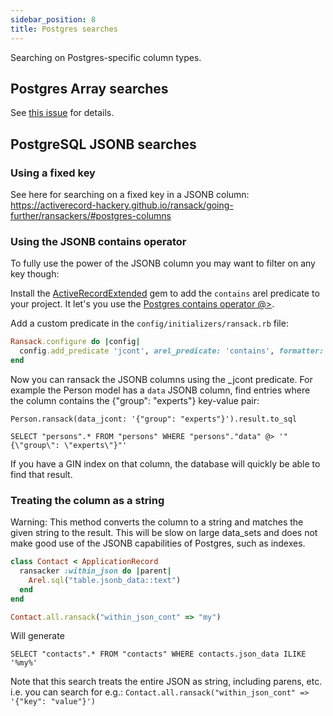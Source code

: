 ```yaml
---
sidebar_position: 8
title: Postgres searches
---
```


Searching on Postgres-specific column types.

## Postgres Array searches

See [this issue](https://github.com/activerecord-hackery/ransack/issues/321) for details.

## PostgreSQL JSONB searches

### Using a fixed key

See here for searching on a fixed key in a JSONB column: https://activerecord-hackery.github.io/ransack/going-further/ransackers/#postgres-columns

### Using the JSONB contains operator

To fully use the power of the JSONB column you may want to filter on any key though:

Install the [ActiveRecordExtended](https://github.com/GeorgeKaraszi/ActiveRecordExtended) gem to add the `contains` arel predicate to your project. It let's you use the [Postgres contains operator @>](https://www.postgresql.org/docs/12/functions-json.html#FUNCTIONS-JSONB-OP-TABLE).

Add a custom predicate in the `config/initializers/ransack.rb` file:
```ruby
Ransack.configure do |config|
  config.add_predicate 'jcont', arel_predicate: 'contains', formatter: proc { |v| JSON.parse(v) }
end
```

Now you can ransack the JSONB columns using the _jcont predicate. For example the Person model has a `data` JSONB column, find entries where the column contains the {"group": "experts"} key-value pair:

    Person.ransack(data_jcont: '{"group": "experts"}').result.to_sql

    SELECT "persons".* FROM "persons" WHERE "persons"."data" @> '"{\"group\": \"experts\"}"'

If you have a GIN index on that column, the database will quickly be able to find that result.

### Treating the column as a string

Warning: This method converts the column to a string and matches the given string to the result. This will be slow on large data_sets and does not make good use of the JSONB capabilities of Postgres, such as indexes.

```ruby
class Contact < ApplicationRecord
  ransacker :within_json do |parent|
    Arel.sql("table.jsonb_data::text")
  end
end

Contact.all.ransack("within_json_cont" => "my")
```

Will generate

`SELECT "contacts".* FROM "contacts" WHERE contacts.json_data ILIKE '%my%'`

Note that this search treats the entire JSON as string, including parens, etc. i.e. you can search for e.g.: `Contact.all.ransack("within_json_cont" => '{"key": "value"}')`
